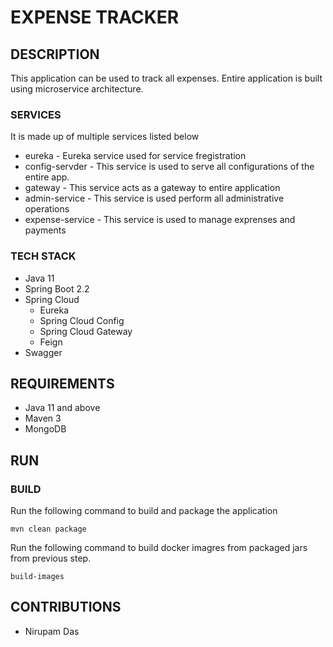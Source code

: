# EXPENSE TRACKER

## DESCRIPTION
This application can be used to track all expenses. Entire application is built using microservice architecture. 

### SERVICES
It is made up of multiple services listed below
* eureka - Eureka service used for service fregistration
* config-servder - This service is used to serve all configurations of the entire app.
* gateway - This service acts as a gateway to entire application
* admin-service - This service is used perform all administrative operations
* expense-service - This service is used to manage exprenses and payments

### TECH STACK

* Java 11
* Spring Boot 2.2
* Spring Cloud
  * Eureka
  * Spring Cloud Config
  * Spring Cloud Gateway
  * Feign
* Swagger
 
## REQUIREMENTS

* Java 11 and above
* Maven 3
* MongoDB

## RUN

### BUILD

Run the following command to build and package the application
```
mvn clean package
```

Run the following command to build docker imagres from packaged jars from previous step.
```
build-images
```
## CONTRIBUTIONS

* Nirupam Das